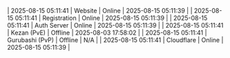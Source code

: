 | 2025-08-15 05:11:41 | Website | Online | 2025-08-15 05:11:39 |
| 2025-08-15 05:11:41 | Registration | Online | 2025-08-15 05:11:39 |
| 2025-08-15 05:11:41 | Auth Server | Online | 2025-08-15 05:11:39 |
| 2025-08-15 05:11:41 | Kezan (PvE) | Offline | 2025-08-03 17:58:02 |
| 2025-08-15 05:11:41 | Gurubashi (PvP) | Offline | N/A |
| 2025-08-15 05:11:41 | Cloudflare | Online | 2025-08-15 05:11:39 |
